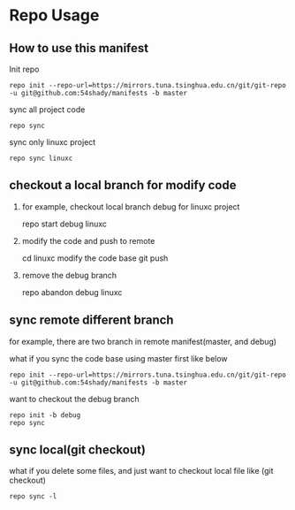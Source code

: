 # Repo Usage

## How to use this manifest

Init repo

	repo init --repo-url=https://mirrors.tuna.tsinghua.edu.cn/git/git-repo -u git@github.com:54shady/manifests -b master

sync all project code

	repo sync

sync only linuxc project

	repo sync linuxc

## checkout a local branch for modify code

1. for example, checkout local branch debug for linuxc project

	repo start debug linuxc

2.	modify the code and push to remote

	cd linuxc
	modify the code base
	git push

3. remove the debug branch

	repo abandon debug linuxc

## sync remote different branch

for example, there are two branch in remote manifest(master, and debug)

what if you sync the code base using master first like below

	repo init --repo-url=https://mirrors.tuna.tsinghua.edu.cn/git/git-repo -u git@github.com:54shady/manifests -b master

want to checkout the debug branch

	repo init -b debug
	repo sync

## sync local(git checkout)

what if you delete some files, and just want to checkout local file
like (git checkout)

	repo sync -l
